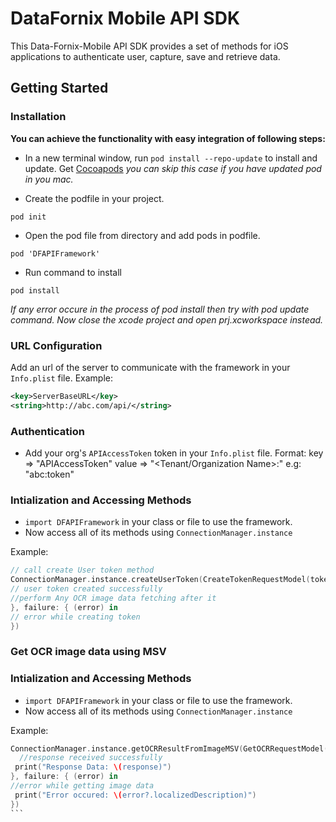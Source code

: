 # DataFornix Mobile API SDK

This Data-Fornix-Mobile API SDK provides a set of methods for iOS applications to authenticate user, capture, save and retrieve data.

## Getting Started

### Installation
<b>You can achieve the functionality with easy integration of following steps:</b>

- In a new terminal window, run `pod install --repo-update` to install and update. Get [Cocoapods](https://cocoapods.org/)
*you can skip this case if you have updated pod in you mac.*

- Create the podfile in your project.
```
pod init
```

- Open the pod file from directory and add pods in podfile.
```
pod 'DFAPIFramework'
```

- Run command to install
```
pod install
```
<i> If any error occure in the process of pod install then try with pod update command. Now close the xcode project and open prj.xcworkspace instead.</i>

### URL Configuration
Add an url of the server to communicate with the framework in your `Info.plist` file.
Example:
```xml
<key>ServerBaseURL</key>
<string>http://abc.com/api/</string>
```

### Authentication
- Add your org's `APIAccessToken` token in your `Info.plist` file.
Format: 
key => "APIAccessToken" 
value => "<Tenant/Organization Name>:<API Access Token>"
e.g: "abc:token"

### Intialization and Accessing Methods
- `import DFAPIFramework` in your class or file to use the framework.
- Now access all of its methods using `ConnectionManager.instance`

Example:

```swift
// call create User token method
ConnectionManager.instance.createUserToken(CreateTokenRequestModel(token: "<token_key>", channel: "<channel>", referenceNumber: "<reference_number>", typeOfRequest: "<type_of_request>"), success: { [weak self] (response) in
// user token created successfully
//perform Any OCR image data fetching after it
}, failure: { (error) in
// error while creating token
})
```

### Get OCR image data using MSV

### Intialization and Accessing Methods
- `import DFAPIFramework` in your class or file to use the framework.
- Now access all of its methods using `ConnectionManager.instance`

Example:

```swift
ConnectionManager.instance.getOCRResultFromImageMSV(GetOCRRequestModel(documentType: “<document_type>”, channel: “<channel>”, referenceNumber: “<reference_number>”, images: <Array of OCRImageModel(authority: “<authority>”, description: “<description>”, imageString: "data:image/jpg;base64," + base64encodedImageString”)>), success: { (response) in
  //response received successfully
 print("Response Data: \(response)")
}, failure: { (error) in
//error while getting image data
 print("Error occured: \(error?.localizedDescription)")
})
```                                                                                                    |
